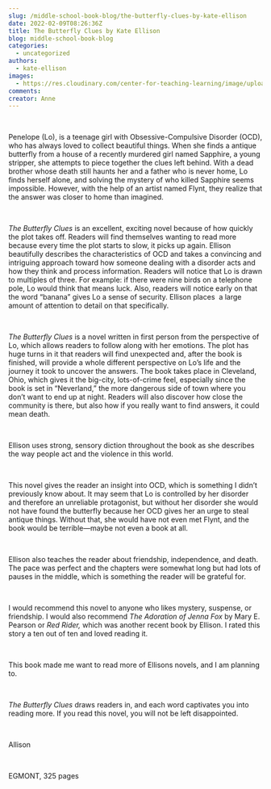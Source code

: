 ```yaml
---
slug: /middle-school-book-blog/the-butterfly-clues-by-kate-ellison
date: 2022-02-09T08:26:36Z
title: The Butterfly Clues by Kate Ellison
blog: middle-school-book-blog
categories:
  - uncategorized
authors:
  - kate-ellison
images:
  - https://res.cloudinary.com/center-for-teaching-learning/image/upload/v1659700662/Butterfly-Clues.jpeg.jpg
comments:
creator: Anne
---
```


<div class="wp-block-image"><figure class="alignleft size-large is-resized"/></div>
<!-- /wp:image --><br /><!-- wp:paragraph -->
<p>Penelope (Lo), is a teenage girl with Obsessive-Compulsive Disorder (OCD), who has always loved to collect beautiful things. When she finds a antique butterfly from a house of a recently murdered girl named Sapphire, a young stripper, she attempts to piece together the clues left behind. With a dead brother whose death still haunts her and a father who is never home, Lo finds herself alone, and solving the mystery of who killed Sapphire seems impossible. However, with the help of an artist named Flynt, they realize that the answer was closer to home than imagined.  </p>
<!-- /wp:paragraph --><br /><!-- wp:paragraph -->
<p><em>The Butterfly Clues</em> is an excellent, exciting novel because of how quickly the plot takes off. Readers will find themselves wanting to read more because every time the plot starts to slow, it picks up again. Ellison beautifully describes the characteristics of OCD and takes a convincing and intriguing approach toward how someone dealing with a disorder acts and how they think and process information. Readers will notice that Lo is drawn to multiples of three. For example: if there were nine birds on a telephone pole, Lo would think that means luck. Also, readers will notice early on that  the word “banana” gives Lo a sense of security. Ellison places  a large amount of attention to detail on that specifically.</p>
<!-- /wp:paragraph --><br /><!-- wp:paragraph -->
<p><em>The Butterfly Clues </em>is a novel written in first person from the perspective of Lo, which allows readers to follow along with her emotions. The plot has huge turns in it that readers will find unexpected and, after the book is finished, will provide a whole different perspective on Lo’s life and the journey it took to uncover the answers. The book takes place in Cleveland, Ohio, which gives it the big-city, lots-of-crime feel, especially since the book is set in “Neverland,” the more dangerous side of town where you don’t want to end up at night. Readers will also discover how close the community is there, but also how if you really want to find answers, it could mean death.</p>
<!-- /wp:paragraph --><br /><!-- wp:paragraph -->
<p>Ellison uses strong, sensory diction throughout the book as she describes the way people act and the violence in this world.</p>
<!-- /wp:paragraph --><br /><!-- wp:paragraph -->
<p>This novel gives the reader an insight into OCD, which is something I didn’t previously know about. It may seem that Lo is controlled by her disorder and therefore an unreliable protagonist, but without her disorder she would not have found the butterfly because her OCD gives her an urge to steal antique things. Without that, she would have not even met Flynt, and the book would be terrible—maybe not even a book at all.</p>
<!-- /wp:paragraph --><br /><!-- wp:paragraph -->
<p>Ellison also teaches the reader about friendship, independence, and death. The pace was perfect and the chapters were somewhat long but had lots of pauses in the middle, which is something the reader will be grateful for.</p>
<!-- /wp:paragraph --><br /><!-- wp:paragraph -->
<p>I would recommend this novel to anyone who likes mystery, suspense, or friendship. I would also recommend <em>The Adoration of Jenna Fox </em>by Mary E. Pearson<em> </em>or <em>Red Rider,</em> which was another recent book by Ellison. I rated this story a ten out of ten and loved reading it.</p>
<!-- /wp:paragraph --><br /><!-- wp:paragraph -->
<p>This book made me want to read more of Ellisons novels, and I am planning to.</p>
<!-- /wp:paragraph --><br /><!-- wp:paragraph -->
<p><em>The Butterfly Clues </em>draws readers in, and each word captivates you into reading more. If you read this novel, you will not be left disappointed.</p>
<!-- /wp:paragraph --><br /><!-- wp:paragraph -->
<p>Allison</p>
<!-- /wp:paragraph --><br /><!-- wp:paragraph -->
<p>EGMONT, 325 pages </p>
<!-- /wp:paragraph -->
